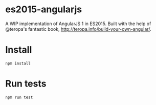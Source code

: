 # es2015-angularjs

A WIP implementation of AngularJS 1 in ES2015. Built with the help of @teropa's fantastic book, http://teropa.info/build-your-own-angular/.

# Install

`npm install`

# Run tests

`npm run test`